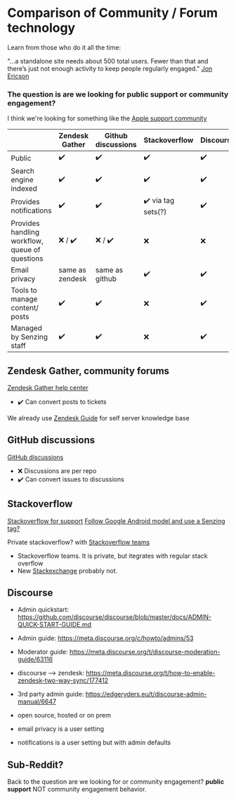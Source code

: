 
# Comparison of Community / Forum technology

Learn from those who do it all the time:

"...a standalone site needs about 500 total users. Fewer than that and there’s just not enough activity to keep people regularly engaged."
[Jon Ericson](https://stackoverflow.blog/2018/05/23/how-stack-overflow-for-teams-fits-into-the-community/)

### The question is are we looking for public support or community engagement?
I think we're looking for something like the [Apple support community](https://discussions.apple.com)


|                                                | Zendesk Gather           | Github discussions       | Stackoverflow                      | Discourse          |
| ---------------------------------------------- | ------------------------ | ------------------------ | ---------------------------------- | ------------------ |
| Public                                         | :heavy_check_mark:       | :heavy_check_mark:       | :heavy_check_mark:                 | :heavy_check_mark: |
| Search engine indexed                          | :heavy_check_mark:       | :heavy_check_mark:       | :heavy_check_mark:                 | :heavy_check_mark: |
| Provides notifications                         | :heavy_check_mark:       | :heavy_check_mark:       | :heavy_check_mark: via tag sets(?) | :heavy_check_mark: |
| Provides handling workflow, queue of questions | :x: / :heavy_check_mark: | :x: / :heavy_check_mark: | :x:                                | :x:                |
| Email privacy                                  | same as zendesk          | same as github           | :heavy_check_mark:                 | :heavy_check_mark: |
| Tools to manage content/ posts                 | :heavy_check_mark:       | :heavy_check_mark:       | :x:                                | :heavy_check_mark: |
| Managed by Senzing staff                       | :heavy_check_mark:       | :heavy_check_mark:       | :x:                                | :heavy_check_mark: |


## Zendesk Gather, community forums

[Zendesk Gather help center](https://www.zendesk.com/service/help-center/community-software/)

- :heavy_check_mark: Can convert posts to tickets

We already use [Zendesk Guide](https://support.zendesk.com/hc/en-us/articles/204231676) for self server knowledge base

## GitHub discussions

[GitHub discussions](https://docs.github.com/en/discussions)

- :x: Discussions are per repo
- :heavy_check_mark: Can convert issues to discussions

## Stackoverflow

[Stackoverflow for support](https://meta.stackoverflow.com/questions/326374/how-can-i-use-stack-overflow-to-support-our-developer-community)
[Follow Google Android model and use a Senzing tag?](https://android-developers.googleblog.com/2009/12/hello-stack-overflow.html)

Private stackoverflow? with [Stackoverflow teams](https://meta.stackexchange.com/questions/16054/is-stack-exchange-stack-overflow-available-for-private-or-internal-use)

- Stackoverflow teams.  It is private, but itegrates with regular stack overflow
- New [Stackexchange](https://area51.stackexchange.com)   probably not.

## Discourse

- Admin quickstart:  https://github.com/discourse/discourse/blob/master/docs/ADMIN-QUICK-START-GUIDE.md
- Admin guide: https://meta.discourse.org/c/howto/admins/53
- Moderator guide: https://meta.discourse.org/t/discourse-moderation-guide/63116
- discourse --> zendesk: https://meta.discourse.org/t/how-to-enable-zendesk-two-way-sync/177412
- 3rd party admin guide:  https://edgeryders.eu/t/discourse-admin-manual/6647

- open source, hosted or on prem
- email privacy is a user setting
- notifications is a user setting but with admin defaults

## Sub-Reddit?

Back to the question are we looking for or community engagement?
__public support__  NOT community engagement behavior.

